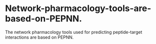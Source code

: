 # Network-pharmacology-tools-are-based-on-PEPNN.
The network pharmacology tools used for predicting peptide-target interactions are based on PEPNN.
